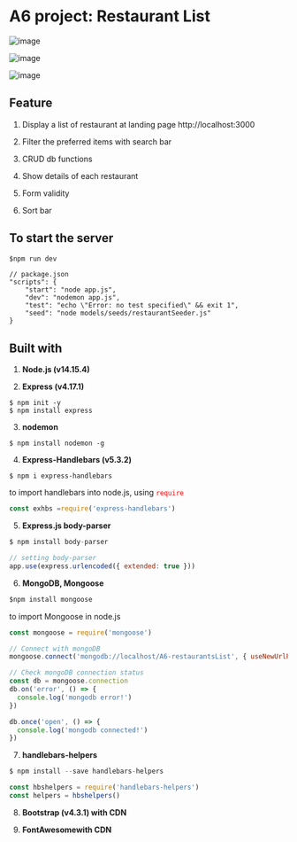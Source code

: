 
>
A6 project: Restaurant List
=============================

![image](https://user-images.githubusercontent.com/77376405/121671730-81427280-cae1-11eb-8d7f-7e39d55b330e.png)

![image](https://user-images.githubusercontent.com/77376405/121671816-a0d99b00-cae1-11eb-91f2-48303e6da13f.png)

![image](https://user-images.githubusercontent.com/77376405/121671943-c4044a80-cae1-11eb-82d1-cdf5205760c2.png)




 ##  Feature
1. Display a list of restaurant at landing page http://localhost:3000 

2. Filter the preferred items with search bar

3. CRUD db functions 

4. Show details of each restaurant 
   
5. Form validity
   
6. Sort bar


## To start the server

```js script
$npm run dev
```

```
// package.json
"scripts": {
    "start": "node app.js",
    "dev": "nodemon app.js",
    "test": "echo \"Error: no test specified\" && exit 1",
    "seed": "node models/seeds/restaurantSeeder.js"
}
```

 ## Built with 

1. **Node.js (v14.15.4)**
  
2. **Express (v4.17.1)**
 ```
 $ npm init -y
 $ npm install express
 ```

3. **nodemon**
 ```
 $ npm install nodemon -g
 ```

4. **Express-Handlebars (v5.3.2)**
 ```
 $ npm i express-handlebars
 ```
 to import handlebars into node.js, using <span style='color: red'>`require`</span>

 ```js script
 const exhbs =require('express-handlebars')
 ```

5. **Express.js body-parser**
 ```js script
 $ npm install body-parser
 ```

 ```js script
 // setting body-parser
 app.use(express.urlencoded({ extended: true }))
 ```

6. **MongoDB, Mongoose**
 ```js script
 $npm install mongoose
 ```

 to import Mongoose in node.js
 ```js script
 const mongoose = require('mongoose') 
 
 // Connect with mongoDB
 mongoose.connect('mongodb://localhost/A6-restaurantsList', { useNewUrlParser: true, useUnifiedTopology: true })
 
 // Check mongoDB connection status
 const db = mongoose.connection
 db.on('error', () => {
   console.log('mongodb error!')
 })
 
 db.once('open', () => {
   console.log('mongodb connected!')
 })
```

7. **handlebars-helpers**
  ```js
  $ npm install --save handlebars-helpers
  ```


  ```js
  const hbshelpers = require('handlebars-helpers')
  const helpers = hbshelpers()
  ```

8. **Bootstrap (v4.3.1) with CDN**
   
9. **FontAwesomewith CDN**
